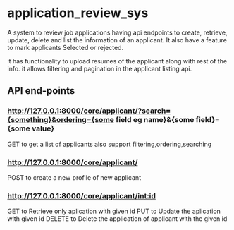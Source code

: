# application_review_sys
A system to review job applications having api endpoints to create, retrieve, update, delete and list the information of an applicant.
It also have a feature to mark applicants Selected or rejected.

it has functionality to upload resumes of the applicant along with rest of the info.
it allows filtering and pagination in the applicant listing api.

## API end-points

### http://127.0.0.1:8000/core/applicant/?search={something}&ordering={some field eg name}&{some field}={some value}
GET to get a list of applicants also support filtering,ordering,searching
### http://127.0.0.1:8000/core/applicant/
POST to create a new profile of new applicant

### http://127.0.0.1:8000/core/applicant/<int:id>
GET to Retrieve only aplication with given id
PUT to Update the aplication with given id
DELETE to Delete the application of applicant with the given id
